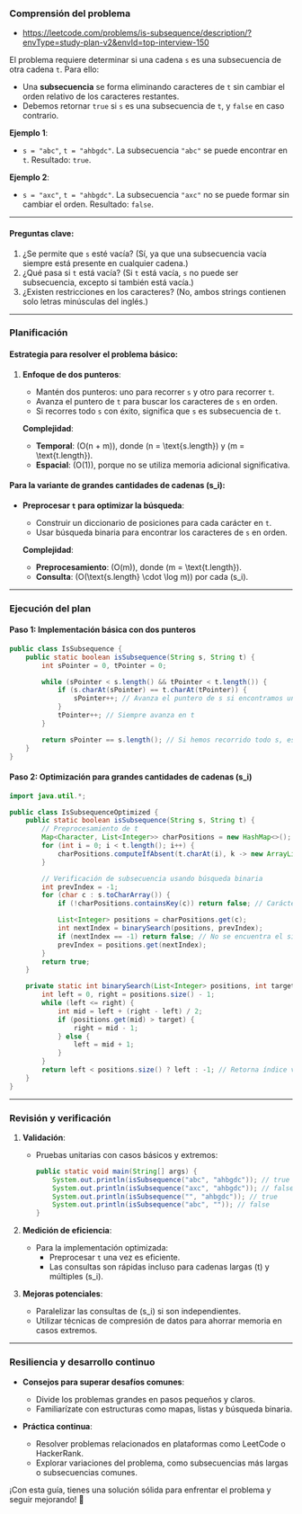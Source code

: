 ### **Comprensión del problema**

- https://leetcode.com/problems/is-subsequence/description/?envType=study-plan-v2&envId=top-interview-150

El problema requiere determinar si una cadena `s` es una subsecuencia de otra cadena `t`. Para ello:

- Una **subsecuencia** se forma eliminando caracteres de `t` sin cambiar el orden relativo de los caracteres restantes.
- Debemos retornar `true` si `s` es una subsecuencia de `t`, y `false` en caso contrario.

**Ejemplo 1**:

- `s = "abc"`, `t = "ahbgdc"`. La subsecuencia `"abc"` se puede encontrar en `t`. Resultado: `true`.

**Ejemplo 2**:

- `s = "axc"`, `t = "ahbgdc"`. La subsecuencia `"axc"` no se puede formar sin cambiar el orden. Resultado: `false`.

---

#### **Preguntas clave**:

1. ¿Se permite que `s` esté vacía? (Sí, ya que una subsecuencia vacía siempre está presente en cualquier cadena.)
2. ¿Qué pasa si `t` está vacía? (Si `t` está vacía, `s` no puede ser subsecuencia, excepto si también está vacía.)
3. ¿Existen restricciones en los caracteres? (No, ambos strings contienen solo letras minúsculas del inglés.)

---

### **Planificación**

#### **Estrategia para resolver el problema básico:**

1. **Enfoque de dos punteros**:

   - Mantén dos punteros: uno para recorrer `s` y otro para recorrer `t`.
   - Avanza el puntero de `t` para buscar los caracteres de `s` en orden.
   - Si recorres todo `s` con éxito, significa que `s` es subsecuencia de `t`.

   **Complejidad**:

   - **Temporal**: \(O(n + m)\), donde \(n = \text{s.length}\) y \(m = \text{t.length}\).
   - **Espacial**: \(O(1)\), porque no se utiliza memoria adicional significativa.

#### **Para la variante de grandes cantidades de cadenas \(s_i\):**

- **Preprocesar `t` para optimizar la búsqueda**:

  - Construir un diccionario de posiciones para cada carácter en `t`.
  - Usar búsqueda binaria para encontrar los caracteres de `s` en orden.

  **Complejidad**:

  - **Preprocesamiento**: \(O(m)\), donde \(m = \text{t.length}\).
  - **Consulta**: \(O(\text{s.length} \cdot \log m)\) por cada \(s_i\).

---

### **Ejecución del plan**

#### **Paso 1: Implementación básica con dos punteros**

```java
public class IsSubsequence {
    public static boolean isSubsequence(String s, String t) {
        int sPointer = 0, tPointer = 0;

        while (sPointer < s.length() && tPointer < t.length()) {
            if (s.charAt(sPointer) == t.charAt(tPointer)) {
                sPointer++; // Avanza el puntero de s si encontramos un carácter coincidente
            }
            tPointer++; // Siempre avanza en t
        }

        return sPointer == s.length(); // Si hemos recorrido todo s, es subsecuencia
    }
}
```

#### **Paso 2: Optimización para grandes cantidades de cadenas \(s_i\)**

```java
import java.util.*;

public class IsSubsequenceOptimized {
    public static boolean isSubsequence(String s, String t) {
        // Preprocesamiento de t
        Map<Character, List<Integer>> charPositions = new HashMap<>();
        for (int i = 0; i < t.length(); i++) {
            charPositions.computeIfAbsent(t.charAt(i), k -> new ArrayList<>()).add(i);
        }

        // Verificación de subsecuencia usando búsqueda binaria
        int prevIndex = -1;
        for (char c : s.toCharArray()) {
            if (!charPositions.containsKey(c)) return false; // Carácter no está en t

            List<Integer> positions = charPositions.get(c);
            int nextIndex = binarySearch(positions, prevIndex);
            if (nextIndex == -1) return false; // No se encuentra el siguiente carácter
            prevIndex = positions.get(nextIndex);
        }
        return true;
    }

    private static int binarySearch(List<Integer> positions, int target) {
        int left = 0, right = positions.size() - 1;
        while (left <= right) {
            int mid = left + (right - left) / 2;
            if (positions.get(mid) > target) {
                right = mid - 1;
            } else {
                left = mid + 1;
            }
        }
        return left < positions.size() ? left : -1; // Retorna índice válido o -1
    }
}
```

---

### **Revisión y verificación**

1. **Validación**:

   - Pruebas unitarias con casos básicos y extremos:
     ```java
     public static void main(String[] args) {
         System.out.println(isSubsequence("abc", "ahbgdc")); // true
         System.out.println(isSubsequence("axc", "ahbgdc")); // false
         System.out.println(isSubsequence("", "ahbgdc")); // true
         System.out.println(isSubsequence("abc", "")); // false
     }
     ```

2. **Medición de eficiencia**:

   - Para la implementación optimizada:
     - Preprocesar `t` una vez es eficiente.
     - Las consultas son rápidas incluso para cadenas largas \(t\) y múltiples \(s_i\).

3. **Mejoras potenciales**:
   - Paralelizar las consultas de \(s_i\) si son independientes.
   - Utilizar técnicas de compresión de datos para ahorrar memoria en casos extremos.

---

### **Resiliencia y desarrollo continuo**

- **Consejos para superar desafíos comunes**:

  - Divide los problemas grandes en pasos pequeños y claros.
  - Familiarízate con estructuras como mapas, listas y búsqueda binaria.

- **Práctica continua**:
  - Resolver problemas relacionados en plataformas como LeetCode o HackerRank.
  - Explorar variaciones del problema, como subsecuencias más largas o subsecuencias comunes.

¡Con esta guía, tienes una solución sólida para enfrentar el problema y seguir mejorando! 🚀
